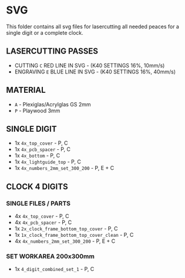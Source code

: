 # SVG

This folder contains all svg files for lasercutting all needed peaces for a single digit or a complete clock.

## LASERCUTTING PASSES

* CUTTING `C` RED LINE IN SVG - (K40 SETTINGS 16%, 10mm/s)
* ENGRAVING `E` BLUE LINE IN SVG - (K40 SETTINGS 16%, 40mm/s)


## MATERIAL

* `A` - Plexiglas/Acrylglas GS 2mm
* `P` - Playwood 3mm

## SINGLE DIGIT

* 1x `4x_top_cover` - P, C
* 1x `4x_pcb_spacer` - P, C
* 1x `4x_bottom` - P, C
* 1x `4x_lightguide_top` - P, C
* 1x `4x_numbers_2mm_set_300_200` - P,  E + C


## CLOCK 4 DIGITS

### SINGLE FILES / PARTS

* 4x `4x_top_cover` - P, C
* 4x `4x_pcb_spacer` - P, C
* 1x `2x_clock_frame_bottom_top_cover` - P, C
* 1x `1x_clock_frame_bottom_top_cover_clean` - P, C
* 4x `4x_numbers_2mm_set_300_200` - P, E + C

### SET WORKAREA 200x300mm

* 1x `4_digit_combined_set_1` - P, C
